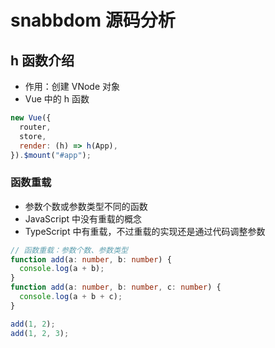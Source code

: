 # snabbdom 源码分析

## h 函数介绍

- 作用：创建 VNode 对象
- Vue 中的 h 函数

```js
new Vue({
  router,
  store,
  render: (h) => h(App),
}).$mount("#app");
```

### 函数重载

- 参数个数或参数类型不同的函数
- JavaScript 中没有重载的概念
- TypeScript 中有重载，不过重载的实现还是通过代码调整参数

```ts
// 函数重载：参数个数、参数类型
function add(a: number, b: number) {
  console.log(a + b);
}
function add(a: number, b: number, c: number) {
  console.log(a + b + c);
}

add(1, 2);
add(1, 2, 3);
```

